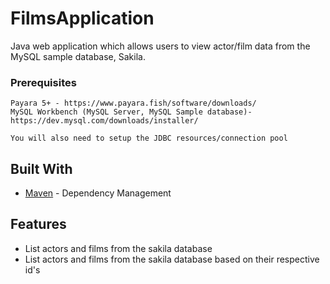 # FilmsApplication

Java web application which allows users to view actor/film data from the MySQL sample database, Sakila. 

### Prerequisites

```
Payara 5+ - https://www.payara.fish/software/downloads/
MySQL Workbench (MySQL Server, MySQL Sample database)- https://dev.mysql.com/downloads/installer/ 

You will also need to setup the JDBC resources/connection pool
```
## Built With

* [Maven](https://maven.apache.org/) - Dependency Management

## Features
* List actors and films from the sakila database
* List actors and films from the sakila database based on their respective id's
